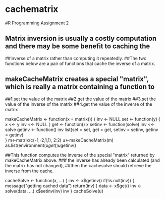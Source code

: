 # cachematrix
#R Programming Assignment 2

## Matrix inversion is usually a costly computation and there may be some benefit to caching the 
##inverse of a matrix rather than computing it repeatedly.
##The two functions below are a pair of functions that cache the inverse of a matrix.

## makeCacheMatrix creates a special "matrix", which is really a matrix containing a function to
##1.set the value of the matrix
##2.get the value of the matrix
##3.set the value of the inverse of the matrix
##4.get the value of the inverse of the matrix

makeCacheMatrix <- function(x = matrix()) {
  inv <- NULL
  set <- function(y) {
    x <<- y
    inv <<- NULL
  }
  get <- function() x
  setinv <- function(solve) inv <<- solve
  getinv <- function() inv
  list(set = set, get = get,
       setinv = setinv,
       getinv = getinv)  
}
m<-matrix(c(-1,-2,1,1), 2:2)
u<-makeCacheMatrix(m)
as.list(environment(u$get))
u$getinv()

##This function computes the inverse of the special "matrix" returned by makeCacheMatrix above. 
##If the inverse has already been calculated (and the matrix has not changed), 
##then the cachesolve should retrieve the inverse from the cache.

cacheSolve <- function(x, ...) {
  inv <- x$getinv()
  if(!is.null(inv)) {
    message("getting cached data")
    return(inv)
  }
  data <- x$get()
  inv <- solve(data, ...)
  x$setinv(inv)
  inv
}
cacheSolve(u)
